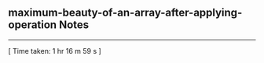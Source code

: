 <h2>maximum-beauty-of-an-array-after-applying-operation Notes</h2><hr>[ Time taken: 1 hr 16 m 59 s ]